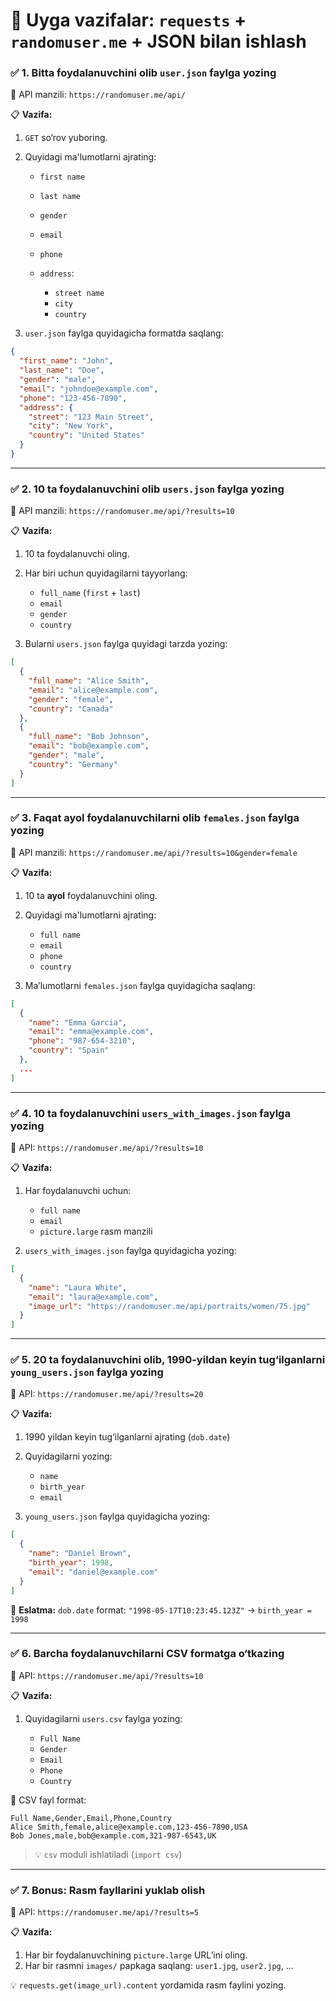 # 🧾 Uyga vazifalar: `requests` + `randomuser.me` + JSON bilan ishlash

### ✅ 1. Bitta foydalanuvchini olib `user.json` faylga yozing

🔗 API manzili: `https://randomuser.me/api/`

📋 **Vazifa:**

1. `GET` so‘rov yuboring.
2. Quyidagi ma'lumotlarni ajrating:

   * `first name`
   * `last name`
   * `gender`
   * `email`
   * `phone`
   * `address`:

     * `street name`
     * `city`
     * `country`
3. `user.json` faylga quyidagicha formatda saqlang:

```json
{
  "first_name": "John",
  "last_name": "Doe",
  "gender": "male",
  "email": "johndoe@example.com",
  "phone": "123-456-7890",
  "address": {
    "street": "123 Main Street",
    "city": "New York",
    "country": "United States"
  }
}
```

---

### ✅ 2. 10 ta foydalanuvchini olib `users.json` faylga yozing

🔗 API manzili: `https://randomuser.me/api/?results=10`

📋 **Vazifa:**

1. 10 ta foydalanuvchi oling.
2. Har biri uchun quyidagilarni tayyorlang:

   * `full_name` (`first` + `last`)
   * `email`
   * `gender`
   * `country`
3. Bularni `users.json` faylga quyidagi tarzda yozing:

```json
[
  {
    "full_name": "Alice Smith",
    "email": "alice@example.com",
    "gender": "female",
    "country": "Canada"
  },
  {
    "full_name": "Bob Johnson",
    "email": "bob@example.com",
    "gender": "male",
    "country": "Germany"
  }
]
```

---

### ✅ 3. Faqat ayol foydalanuvchilarni olib `females.json` faylga yozing

🔗 API manzili: `https://randomuser.me/api/?results=10&gender=female`

📋 **Vazifa:**

1. 10 ta **ayol** foydalanuvchini oling.
2. Quyidagi ma'lumotlarni ajrating:

   * `full name`
   * `email`
   * `phone`
   * `country`
3. Ma’lumotlarni `females.json` faylga quyidagicha saqlang:

```json
[
  {
    "name": "Emma Garcia",
    "email": "emma@example.com",
    "phone": "987-654-3210",
    "country": "Spain"
  },
  ...
]
```

---

### ✅ 4. 10 ta foydalanuvchini `users_with_images.json` faylga yozing

🔗 API: `https://randomuser.me/api/?results=10`

📋 **Vazifa:**

1. Har foydalanuvchi uchun:

   * `full name`
   * `email`
   * `picture.large` rasm manzili
2. `users_with_images.json` faylga quyidagicha yozing:

```json
[
  {
    "name": "Laura White",
    "email": "laura@example.com",
    "image_url": "https://randomuser.me/api/portraits/women/75.jpg"
  }
]
```

---

### ✅ 5. 20 ta foydalanuvchini olib, 1990-yildan keyin tug‘ilganlarni `young_users.json` faylga yozing

🔗 API: `https://randomuser.me/api/?results=20`

📋 **Vazifa:**

1. 1990 yildan keyin tug‘ilganlarni ajrating (`dob.date`)
2. Quyidagilarni yozing:

   * `name`
   * `birth_year`
   * `email`
3. `young_users.json` faylga quyidagicha yozing:

```json
[
  {
    "name": "Daniel Brown",
    "birth_year": 1998,
    "email": "daniel@example.com"
  }
]
```

📌 **Eslatma:** `dob.date` format: `"1998-05-17T10:23:45.123Z"` → `birth_year = 1998`

---

### ✅ 6. Barcha foydalanuvchilarni CSV formatga o‘tkazing

🔗 API: `https://randomuser.me/api/?results=10`

📋 **Vazifa:**

1. Quyidagilarni `users.csv` faylga yozing:

   * `Full Name`
   * `Gender`
   * `Email`
   * `Phone`
   * `Country`

📄 CSV fayl format:

```
Full Name,Gender,Email,Phone,Country
Alice Smith,female,alice@example.com,123-456-7890,USA
Bob Jones,male,bob@example.com,321-987-6543,UK
```

> 💡 `csv` moduli ishlatiladi (`import csv`)

---

### ✅ 7. Bonus: Rasm fayllarini yuklab olish

🔗 API: `https://randomuser.me/api/?results=5`

📋 **Vazifa:**

1. Har bir foydalanuvchining `picture.large` URL’ini oling.
2. Har bir rasmni `images/` papkaga saqlang: `user1.jpg`, `user2.jpg`, ...

💡 `requests.get(image_url).content` yordamida rasm faylini yozing.

